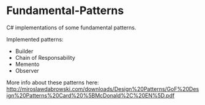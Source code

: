 # Fundamental-Patterns

C# implementations of some fundamental patterns.

Implemented patterns:

- Builder
- Chain of Responsability
- Memento
- Observer

More info about these patterns here: http://miroslawdabrowski.com/downloads/Design%20Patterns/GoF%20Design%20Patterns%20Card%20%5BMcDonald%2C%20EN%5D.pdf
